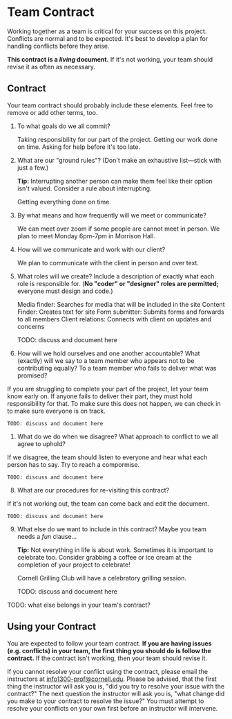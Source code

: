 # Team Contract

Working together as a team is critical for your success on this project. Conflicts are normal and to be expected. It's best to develop a plan for handling conflicts before they arise.

**This contract is a _living_ document.** If it's not working, your team should revise it as often as necessary.

## Contract

Your team contract should probably include these elements. Feel free to remove or add other terms, too.

1. To what goals do we all commit?

    Taking responsibility for our part of the project.
    Getting our work done on time.
    Asking for help before it's too late.

2. What are our "ground rules"? (Don't make an exhaustive list—stick with just a few.)

    **Tip:** Interrupting another person can make them feel like their option isn't valued. Consider a rule about interrupting.

    Getting everything done on time.

3. By what means and how frequently will we meet or communicate?

    We can meet over zoom if some people are cannot meet in person.
    We plan to meet Monday 6pm-7pm in Morrison Hall.

4. How will we communicate and work with our client?

    We plan to communicate with the client in person and over text.

5. What roles will we create? Include a description of exactly what each role is responsible for. (**No "coder" or "designer" roles are permitted;** everyone must design and code.)

    Media finder: Searches for media that will be included in the site
    Content Finder: Creates text for site
    Form submitter: Submits forms and forwards to all members
    Client relations: Connects with client on updates and concerns

    TODO: discuss and document here

6. How will we hold ourselves and one another accountable? What (exactly) will we say to a team member who appears not to be contributing equally? To a team member who fails to deliver what was promised?

If you are struggling to complete your part of the project, let your team know early on. If anyone fails to deliver their part, they must hold responsibility for that. To make sure this does not happen, we can check in to make sure everyone is on track.

    TODO: discuss and document here

1. What do we do when we disagree? What approach to conflict to we all agree to uphold?

If we disagree, the team should listen to everyone and hear what each person has to say. Try to reach a compormise.

    TODO: discuss and document here

8. What are our procedures for re-visiting this contract?


If it's not working out, the team can come back and edit the document.

    TODO: discuss and document here

9.  What else do we want to include in this contract? Maybe you team needs a _fun_ clause...

    **Tip:** Not everything in life is about work. Sometimes it is important to celebrate too. Consider grabbing a coffee or ice cream at the completion of your project to celebrate!

    Cornell Grilling Club will have a celebratory grilling session.

    TODO: discuss and document here

TODO: what else belongs in your team's contract?

## Using your Contract

You are expected to follow your team contract. **If you are having issues (e.g. conflicts) in your team, the first thing you should do is follow the contract.** If the contract isn't working, then your team should revise it.

If you cannot resolve your conflict using the contract, please email the instructors at <info1300-prof@cornell.edu>. Please be advised, that the first thing the instructor will ask you is, "did you try to resolve your issue with the contract?" The next question the instructor will ask you is, "what change did you make to your contract to resolve the issue?" You must attempt to resolve your conflicts on your own first before an instructor will intervene.
